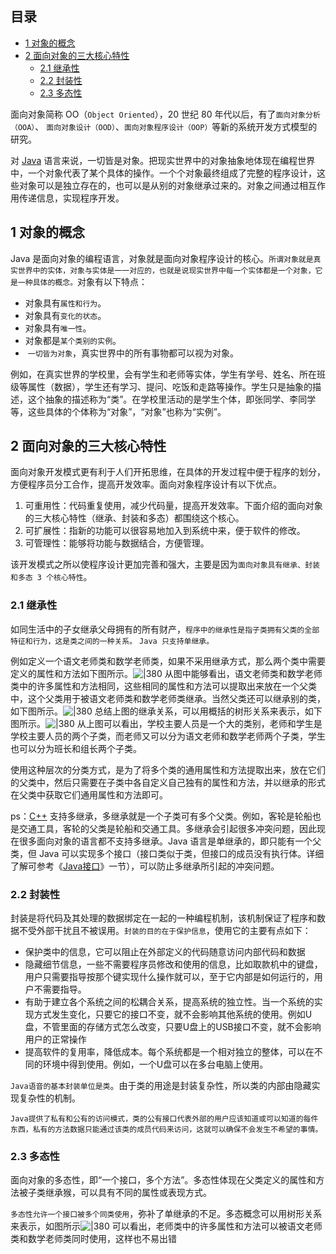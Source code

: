 ## 目录

- [1 对象的概念](#1%20%E5%AF%B9%E8%B1%A1%E7%9A%84%E6%A6%82%E5%BF%B5)
- [2 面向对象的三大核心特性](#2%20%E9%9D%A2%E5%90%91%E5%AF%B9%E8%B1%A1%E7%9A%84%E4%B8%89%E5%A4%A7%E6%A0%B8%E5%BF%83%E7%89%B9%E6%80%A7)
	- [2.1 继承性](#2.1%20%E7%BB%A7%E6%89%BF%E6%80%A7)
	- [2.2 封装性](#2.2%20%E5%B0%81%E8%A3%85%E6%80%A7)
	- [2.3 多态性](#2.3%20%E5%A4%9A%E6%80%81%E6%80%A7)

面向对象简称 OO（`Object Oriented`），20 世纪 80 年代以后，有了`面向对象分析（OOA）`、 `面向对象设计（OOD）`、`面向对象程序设计（OOP）`等新的系统开发方式模型的研究。

对 [Java](http://c.biancheng.net/java/) 语言来说，一切皆是对象。把现实世界中的对象抽象地体现在编程世界中，一个对象代表了某个具体的操作。一个个对象最终组成了完整的程序设计，这些对象可以是独立存在的，也可以是从别的对象继承过来的。对象之间通过相互作用传递信息，实现程序开发。

## 1 对象的概念

Java 是面向对象的编程语言，对象就是面向对象程序设计的核心。`所谓对象就是真实世界中的实体，对象与实体是一一对应的，也就是说现实世界中每一个实体都是一个对象，它是一种具体的概念。`对象有以下特点：

- 对象具有`属性和行为`。
- 对象具有`变化的状态`。
- 对象具有`唯一性`。
- 对象都是`某个类别的实例`。
-  `一切皆为对象`，真实世界中的所有事物都可以视为对象。

例如，在真实世界的学校里，会有学生和老师等实体，学生有学号、姓名、所在班级等属性（数据），学生还有学习、提问、吃饭和走路等操作。学生只是抽象的描述，这个抽象的描述称为“类”。在学校里活动的是学生个体，即张同学、李同学等，这些具体的个体称为“对象”，“对象”也称为“实例”。

## 2 面向对象的三大核心特性

面向对象开发模式更有利于人们开拓思维，在具体的开发过程中便于程序的划分，方便程序员分工合作，提高开发效率。面向对象程序设计有以下优点。

1. 可重用性：代码重复使用，减少代码量，提高开发效率。下面介绍的面向对象的三大核心特性（继承、封装和多态）都围绕这个核心。
2. 可扩展性：指新的功能可以很容易地加入到系统中来，便于软件的修改。
3. 可管理性：能够将功能与数据结合，方便管理。

该开发模式之所以使程序设计更加完善和强大，主要是因为`面向对象具有继承、封装和多态 3 个核心特性`。

### 2.1 继承性

如同生活中的子女继承父母拥有的所有财产，`程序中的继承性是指子类拥有父类的全部特征和行为，这是类之间的一种关系。` `Java 只支持单继承。  `

例如定义一个语文老师类和数学老师类，如果不采用继承方式，那么两个类中需要定义的属性和方法如下图所示。![|380](https://my-obsidian-image.oss-cn-guangzhou.aliyuncs.com/2024/04/e28d314faa8aa0038594d9421ee8063c.png)
从图中能够看出，语文老师类和数学老师类中的许多属性和方法相同，这些相同的属性和方法可以提取出来放在一个父类中，这个父类用于被语文老师类和数学老师类继承。当然父类还可以继承别的类，如下图所示。![|380](https://my-obsidian-image.oss-cn-guangzhou.aliyuncs.com/2024/04/28f9ca3973b7dab496b338d63ce7bae6.png)
总结上图的继承关系，可以用概括的树形关系来表示，如下图所示。![|380](https://my-obsidian-image.oss-cn-guangzhou.aliyuncs.com/2024/04/a166c4bad3a531a7d9fe5c85609ffe3b.png)
从上图可以看出，学校主要人员是一个大的类别，老师和学生是学校主要人员的两个子类，而老师又可以分为语文老师和数学老师两个子类，学生也可以分为班长和组长两个子类。

使用这种层次的分类方式，是为了将多个类的通用属性和方法提取出来，放在它们的父类中，然后只需要在子类中各自定义自己独有的属性和方法，并以继承的形式在父类中获取它们通用属性和方法即可。

ps：[C++](https://c.biancheng.net/cplus/) 支持多继承，多继承就是一个子类可有多个父类。例如，客轮是轮船也是交通工具，客轮的父类是轮船和交通工具。多继承会引起很多冲突问题，因此现在很多面向对象的语言都不支持多继承。Java 语言是单继承的，即只能有一个父类，但 Java 可以实现多个接口（接口类似于类，但接口的成员没有执行体。详细了解可参考《[Java接口](https://c.biancheng.net/view/6540.html)》一节），可以防止多继承所引起的冲突问题。
### 2.2 封装性

封装是将代码及其处理的数据绑定在一起的一种编程机制，该机制保证了程序和数据不受外部干扰且不被误用。`封装的目的在于保护信息`，使用它的主要有点如下：
- 保护类中的信息，它可以阻止在外部定义的代码随意访问内部代码和数据
- 隐藏细节信息，一些不需要程序员修改和使用的信息，比如取款机中的键盘，用户只需要指导按那个键实现什么操作就可以，至于它内部是如何运行的，用户不需要指导。
- 有助于建立各个系统之间的松耦合关系，提高系统的独立性。当一个系统的实现方式发生变化，只要它的接口不变，就不会影响其他系统的使用。例如U盘，不管里面的存储方式怎么改变，只要U盘上的USB接口不变，就不会影响用户的正常操作
- 提高软件的复用率，降低成本。每个系统都是一个相对独立的整体，可以在不同的环境中得到使用。例如，一个U盘可以在多台电脑上使用。

`Java语音的基本封装单位是类`。由于类的用途是封装复杂性，所以类的内部由隐藏实现复杂性的机制。

`Java提供了私有和公有的访问模式，类的公有接口代表外部的用户应该知道或可以知道的每件东西，私有的方法数据只能通过该类的成员代码来访问，这就可以确保不会发生不希望的事情。`
### 2.3 多态性

面向对象的多态性，即“一个接口，多个方法”。多态性体现在父类定义的属性和方法被子类继承猴，可以具有不同的属性或表现方式。

`多态性允许一个接口被多个同类使用`，弥补了单继承的不足。多态概念可以用树形关系来表示，如图所示![|380](https://my-obsidian-image.oss-cn-guangzhou.aliyuncs.com/2024/04/65d78cd91c81160019c68a4e4ed6c056.png)
可以看出，老师类中的许多属性和方法可以被语文老师类和数学老师类同时使用，这样也不易出错

